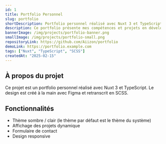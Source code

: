 ```yaml
---
id: 1
title: Portfolio Personnel
slug: portfolio
shortDescription: Portfolio personnel réalisé avec Nuxt 3 et TypeScript.
description: Ce portfolio présente mes compétences et projets en développement web.
bannerImage: /img/projects/portfolio-banner.png
smallImage: /img/projects/portfolio-small.png
repositoryLink: https://github.com/Aiizon/portfolio
demoLink: https://portfolio.example.com
tags: ["Nuxt", "TypeScript", "SCSS"]
createdAt: "2025-02-15"
---
```


## À propos du projet

Ce projet est un portfolio personnel réalisé avec Nuxt 3 et TypeScript. Le design est créé à la main avec Figma et retranscrit en SCSS.

## Fonctionnalités

- Thème sombre / clair (le thème par défaut est le thème du système)
- Affichage des projets dynamique
- Formulaire de contact
- Design responsive
